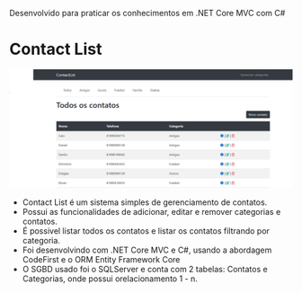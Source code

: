 Desenvolvido para praticar os conhecimentos em .NET Core MVC com C#

# Contact List

<img src="ContactList/wwwroot/images/print-index.png">

* Contact List é um sistema simples de gerenciamento de contatos.
* Possui as funcionalidades de adicionar, editar e remover categorias e contatos.
* É possivel listar todos os contatos e listar os contatos filtrando por categoria.
* Foi desenvolvindo com .NET Core MVC e C#, usando a abordagem CodeFirst e o ORM Entity Framework Core <br>
* O SGBD usado foi o SQLServer e conta com 2 tabelas: Contatos e Categorias, onde possui orelacionamento 1 - n.
